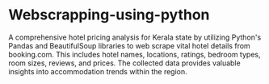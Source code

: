 # Webscrapping-using-python
A comprehensive hotel pricing analysis for Kerala state by utilizing Python's Pandas and BeautifulSoup libraries to web scrape vital hotel details from booking.com. This includes hotel names, locations, ratings, bedroom types, room sizes, reviews, and prices. The collected data provides valuable insights into accommodation trends within the region.
